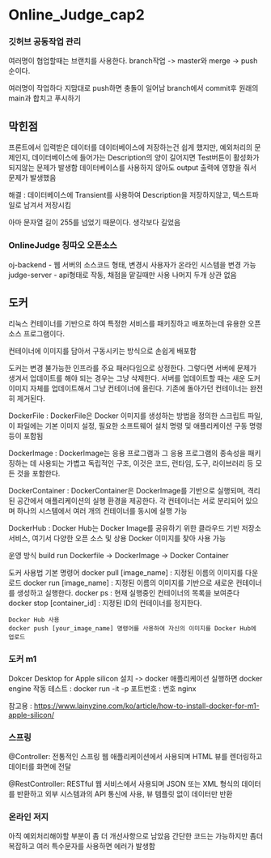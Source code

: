 # Online_Judge_cap2

### 깃허브 공동작업 관리
여러명이 협업할때는 브랜치를 사용한다.
branch작업 -> master와 merge -> push순이다.

여러명이 작업하다 지맘대로 push하면 충돌이 일어남
branch에서 commit후 원래의 main과 합치고 푸시하기

## 막힌점

프론트에서 입력받은 데이터를 데이터베이스에 저장하는건 쉽게 했지만,
예외처리의 문제인지, 데이터베이스에 들어가는 Description의 양이 길어지면 Test버튼이 활성화가 되지않는 문제가 발생함
데이터베이스를 사용하지 않아도 output 출력에 영향을 줘서 문제가 발생했음

해결 : 데이터베이스에 Transient를 사용하여 Description을 저장하지않고, 텍스트파일로 남겨서 저장시킴

아마 문자열 길이 255를 넘었기 때문이다. 생각보다 길었음

### OnlineJudge 칭따오 오픈소스

oj-backend - 웹 서버의 소스코드 형태, 변경시 사용자가 온라인 시스템을 변경 가능
judge-server - api형태로 작동, 채점을 맡길때만 사용
나머지 두개 상관 없음

## 도커
리눅스 컨테이너를 기반으로 하여 특정한 서비스를 패키징하고 배포하는데 유용한 오픈소스 프로그램이다.

컨테이너에 이미지를 담아서 구동시키는 방식으로 손쉽게 배포함

도커는 변경 불가능한 인프라를 주요 패러다임으로 상정한다.
그렇다면 서버에 문제가 생겨서 업데이트를 해야 되는 경우는 그냥 삭제한다.
서버를 업데이트할 때는 새운 도커 이미지 자체를 업데이트해서 그냥 컨테이너에 올린다. 기존에 돌아가던 컨테이너는 완전히 제거된다.

DockerFile : DockerFile은 Docker 이미지를 생성하는 방법을 정의한 스크립트 파일, 이 파일에는 기본 이미지 설정, 필요한 소프트웨어 설치 명령 및 애플리케이션 구동 명령 등이 포함됨

DockerImage : DockerImage는 응용 프로그램과 그 응용 프로그램의 종속성을 패키징하는 데 사용되는 가볍고 독립적인 구조, 이것은 코드, 런타임, 도구, 라이브러리 등 모든 것을 포함한다.

DockerContainer : DockerContainer은 DockerImage를 기반으로 실행되며, 격리된 공간에서 애플리케이션의 실행 환경을 제공한다. 각 컨테이너는 서로 분리되어 있으며 하나의 시스템에서 여러 개의 컨테이너를 동시에 실행 가능

DockerHub : Docker Hub는 Docker Image를 공유하기 위한 클라우드 기반 저장소 서비스, 여기서 다양한 오픈 소스 및 상용 Docker 이미지를 찾아 사용 가능

운영 방식
         build           run 
Dockerfile -> DockerImage -> Docker Container

도커 사용법
    기본 명령어
    docker pull [image_name] : 지정된 이름의 이미지를 다운로드
    docker run [image_name] : 지정된 이름의 이미지를 기반으로 새로운 컨테이너를 생성하고 실행한다.
    docker ps : 현재 실행중인 컨테이너의 목록을 보여준다
    docker stop [container_id] : 지정된 ID의 컨테이너를 정지한다.

    Docker Hub 사용
    docker push [your_image_name] 명령어를 사용하여 자신의 이미지를 Docker Hub에 업로드


### 도커 m1

Dokcer Desktop for Apple silicon 설치 -> docker 애플리케이션 실행하면 docker engine 작동
    테스트 : docker run -it -p 포트번호 : 번호 nginx

참고용 : https://www.lainyzine.com/ko/article/how-to-install-docker-for-m1-apple-silicon/


### 스프링
@Controller: 전통적인 스프링 웹 애플리케이션에서 사용되며 HTML 뷰를 렌더링하고 데이터를 화면에 전달

@RestController: RESTful 웹 서비스에서 사용되며 JSON 또는 XML 형식의 데이터를 반환하고 외부 시스템과의 API 통신에 사용, 뷰 템플릿 없이 데이터만 반환


### 온라인 저지
아직 예외처리해야할 부분이 좀 더 개선사항으로 남았음
간단한 코드는 가능하지만 좀더 복잡하고 여러 특수문자를 사용하면 에러가 발생함 

